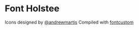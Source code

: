 # Font Holstee

Icons designed by [@andrewmartis](http://twitter.com/andrewmartis)
Compiled with [fontcustom](https://github.com/FontCustom/fontcustom)
